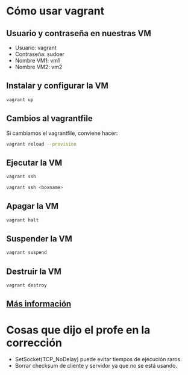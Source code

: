 # Cómo usar vagrant

## Usuario y contraseña en nuestras VM

-   Usuario: vagrant
-   Contraseña: sudoer
-   Nombre VM1: vm1
-   Nombre VM2: vm2

## Instalar y configurar la VM

```sh
vagrant up
```

## Cambios al vagrantfile

Si cambiamos el vagrantfile, conviene hacer:

```sh
vagrant reload --provision
```

## Ejecutar la VM

```sh
vagrant ssh

vagrant ssh <boxname>
```

## Apagar la VM

```sh
vagrant halt
```

## Suspender la VM

```sh
vagrant suspend
```

## Destruir la VM

```sh
vagrant destroy
```

## [Más información](https://gist.github.com/wpscholar/a49594e2e2b918f4d0c4)

# Cosas que dijo el profe en la corrección

-   SetSocket(TCP_NoDelay) puede evitar tiempos de ejecución raros.
-   Borrar checksum de cliente y servidor ya que no se está usando.
